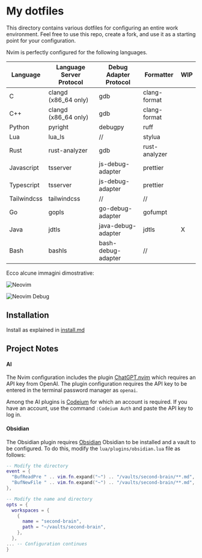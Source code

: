 # My dotfiles

This directory contains various dotfiles for configuring an entire work environment.
Feel free to use this repo, create a fork, and use it as a starting point for your configuration.

Nvim is perfectly configured for the following languages.

| Language    | Language Server Protocol | Debug Adapter Protocol | Formatter     | WIP |
| ----------- | ------------------------ | ---------------------- | ------------- | --- |
| C           | clangd (x86_64 only)     | gdb                    | clang-format  |     |
| C++         | clangd (x86_64 only)     | gdb                    | clang-format  |     |
| Python      | pyright                  | debugpy                | ruff          |     |
| Lua         | lua_ls                   | //                     | stylua        |     |
| Rust        | rust-analyzer            | gdb                    | rust-analyzer |     |
| Javascript  | tsserver                 | js-debug-adapter       | prettier      |     |
| Typescript  | tsserver                 | js-debug-adapter       | prettier      |     |
| Tailwindcss | tailwindcss              | //                     | //            |     |
| Go          | gopls                    | go-debug-adapter       | gofumpt       |     |
| Java        | jdtls                    | java-debug-adapter     | jdtls         | X   |
| Bash        | bashls                   | bash-debug-adapter     | //            |     |

Ecco alcune immagini dimostrative:

![Neovim](https://raw.githubusercontent.com/matteocavestri/dotfiles/main/screenshot/nvim.png?raw=true)

![Neovim Debug](https://raw.githubusercontent.com/matteocavestri/dotfiles/main/screenshot/nvim-debug.png?raw=true)

## Installation

Install as explained in [install.md](https://github.com/matteocavestri/dotfiles/blob/main/docs/install.md)

## Project Notes

#### AI

The Nvim configuration includes the plugin [ChatGPT.nvim](https://github.com/jackMort/ChatGPT.nvim) which requires an API key from OpenAI. The plugin configuration requires the API key to be entered in the terminal password manager as `openai`.

Among the AI plugins is [Codeium](https://codeium.com/) for which an account is required. If you have an account, use the command `:Codeium Auth` and paste the API key to log in.

#### Obsidian

The Obsidian plugin requires [Obsidian](https://obsidian.md/) Obsidian to be installed and a vault to be configured. To do this, modify the `lua/plugins/obsidian.lua` file as follows:

```lua
-- Modify the directory
event = {
  "BufReadPre " .. vim.fn.expand("~") .. "/vaults/second-brain/**.md",
  "BufNewFile " .. vim.fn.expand("~") .. "/vaults/second-brain/**.md",
},

-- Modify the name and directory
opts = {
  workspaces = {
    {
      name = "second-brain",
      path = "~/vaults/second-brain",
    },
  },
... -- Configuration continues
}
```
